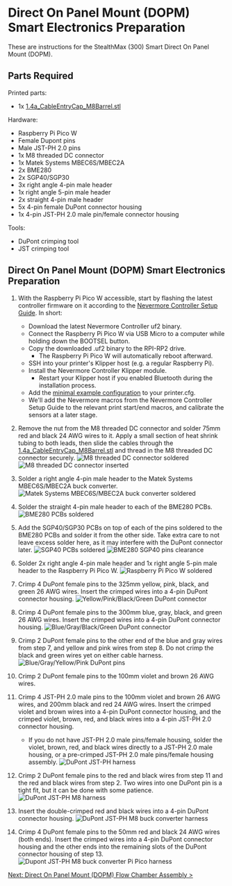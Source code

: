 # Direct On Panel Mount (DOPM) Smart Electronics Preparation

These are instructions for the StealthMax (300) Smart Direct On Panel Mount (DOPM).

## Parts Required

Printed parts:
- 1x [1.4a_CableEntryCap_M8Barrel.stl](/STLs/1_FlowChamber/1.4a_CableEntryCap_M8Barrel.stl)

Hardware:
- Raspberry Pi Pico W
- Female Dupont pins
- Male JST-PH 2.0 pins
- 1x M8 threaded DC connector
- 1x Matek Systems MBEC6S/MBEC2A
- 2x BME280
- 2x SGP40/SGP30
- 3x right angle 4-pin male header
- 1x right angle 5-pin male header
- 2x straight 4-pin male header
- 5x 4-pin female DuPont connector housing
- 1x 4-pin JST-PH 2.0 male pin/female connector housing

Tools:
- DuPont crimping tool
- JST crimping tool

## Direct On Panel Mount (DOPM) Smart Electronics Preparation

1. With the Raspberry Pi Pico W accessible, start by flashing the latest controller firmware on it according to the [Nevermore Controller Setup Guide](https://github.com/SanaaHamel/nevermore-controller#guide-setup). In short:
   - Download the latest Nevermore Controller uf2 binary.
   - Connect the Raspberry Pi Pico W via USB Micro to a computer while holding down the BOOTSEL button.
   - Copy the downloaded .uf2 binary to the RPI-RP2 drive.
     - The Raspberry Pi Pico W will automatically reboot afterward.
   - SSH into your printer's Klipper host (e.g. a regular Raspberry Pi).
   - Install the Nevermore Controller Klipper module.
     - Restart your Klipper host if you enabled Bluetooth during the installation process.
   - Add the [minimal example configuration](https://github.com/SanaaHamel/nevermore-controller#klipper-config-minimal) to your printer.cfg.
   - We'll add the Nevermore macros from the Nevermore Controller Setup Guide to the relevant print start/end macros, and calibrate the sensors at a later stage.

2. Remove the nut from the M8 threaded DC connector and solder 75mm red and black 24 AWG wires to it. Apply a small section of heat shrink tubing to both leads, then slide the cables through the [1.4a_CableEntryCap_M8Barrel.stl](/STLs/1_FlowChamber/1.4a_CableEntryCap_M8Barrel.stl) and thread in the M8 threaded DC connector securely.
![M8 threaded DC connector soldered](/assets/docs/dopm_electronics_m8_dc_soldered.png)
![M8 threaded DC connector inserted](/assets/docs/dopm_electronics_m8_dc_inserted.png)

3. Solder a right angle 4-pin male header to the Matek Systems MBEC6S/MBEC2A buck converter.
![Matek Systems MBEC6S/MBEC2A buck converter soldered](/assets/docs/dopm_electronics_buck_converter_soldered.png)

4. Solder the straight 4-pin male header to each of the BME280 PCBs.
![BME280 PCBs soldered](/assets/docs/dopm_electronics_bme280_soldered.png)

5. Add the SGP40/SGP30 PCBs on top of each of the pins soldered to the BME280 PCBs and solder it from the other side. Take extra care to not leave excess solder here, as it may interfere with the DuPont connector later.
![SGP40 PCBs soldered](/assets/docs/dopm_electronics_sgp40_soldered.png)
![BME280 SGP40 pins clearance](/assets/docs/dopm_electronics_bme_280_sgp40_clearance.png)

6. Solder 2x right angle 4-pin male header and 1x right angle 5-pin male header to the Raspberry Pi Pico W.
![Raspberry Pi Pico W soldered](/assets/docs/dopm_electronics_pi_pico_soldered.png)

7. Crimp 4 DuPont female pins to the 325mm yellow, pink, black, and green 26 AWG wires. Insert the crimped wires into a 4-pin DuPont connector housing.
![Yellow/Pink/Black/Green DuPont connector](/assets/docs/dopm_electronics_ypbg_dupont.png)

8. Crimp 4 DuPont female pins to the 300mm blue, gray, black, and green 26 AWG wires. Insert the crimped wires into a 4-pin DuPont connector housing.
![Blue/Gray/Black/Green DuPont connector](/assets/docs/dopm_electronics_bgbg_dupont.png)

9. Crimp 2 DuPont female pins to the other end of the blue and gray wires from step 7, and yellow and pink wires from step 8. Do not crimp the black and green wires yet on either cable harness.
![Blue/Gray/Yellow/Pink DuPont pins](/assets/docs/dopm_electronics_bgyp_dupont.png)

10. Crimp 2 DuPont female pins to the 100mm violet and brown 26 AWG wires.
11. Crimp 4 JST-PH 2.0 male pins to the 100mm violet and brown 26 AWG wires, and 200mm black and red 24 AWG wires. Insert the crimped violet and brown wires into a 4-pin DuPont connector housing, and the crimped violet, brown, red, and black wires into a 4-pin JST-PH 2.0 connector housing. 
    - If you do not have JST-PH 2.0 male pins/female housing, solder the violet, brown, red, and black wires directly to a JST-PH 2.0 male housing, or a pre-crimped JST-PH 2.0 male pins/female housing assembly.
![DuPont JST-PH harness](/assets/docs/dopm_electronics_dupont_jst.png)

12. Crimp 2 DuPont female pins to the red and black wires from step 11 and the red and black wires from step 2. Two wires into one DuPont pin is a tight fit, but it can be done with some patience.
![DuPont JST-PH M8 harness](/assets/docs/dopm_electronics_dupont_jst_m8.png)

13. Insert the double-crimped red and black wires into a 4-pin DuPont connector housing.
![DuPont JST-PH M8 buck converter harness](/assets/docs/dopm_electronics_dupont_jst_m8_buck.png)
    
14. Crimp 4 DuPont female pins to the 50mm red and black 24 AWG wires (both ends). Insert the crimped wires into a 4-pin DuPont connector housing and the other ends into the remaining slots of the DuPont connector housing of step 13. 
![Dupont JST-PH M8 buck converter Pi Pico harness](/assets/docs/dopm_electronics_dupont_jst_m8_buck_pico.png)

[Next: Direct On Panel Mount (DOPM) Flow Chamber Assembly >](DOPM_Flow_Chamber_Assembly.md)